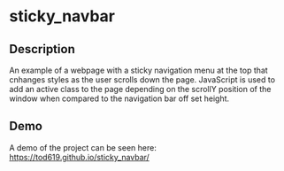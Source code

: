 # sticky_navbar

## Description

An example of a webpage with a sticky navigation menu at the top that cnhanges styles as the user scrolls down the page. JavaScript is used to add an active class to the page depending on the scrollY position of the window when compared to the navigation bar off set height.

## Demo

A demo of the project can be seen here: https://tod619.github.io/sticky_navbar/

